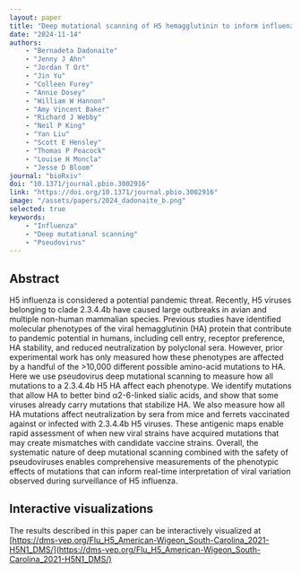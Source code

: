 ```yaml
---
layout: paper
title: "Deep mutational scanning of H5 hemagglutinin to inform influenza virus surveillance"
date: "2024-11-14"
authors: 
    - "Bernadeta Dadonaite"
    - "Jenny J Ahn"
    - "Jordan T Ort"
    - "Jin Yu"
    - "Colleen Furey"
    - "Annie Dosey"
    - "William W Hannon"
    - "Amy Vincent Baker"
    - "Richard J Webby"
    - "Neil P King"
    - "Yan Liu"
    - "Scott E Hensley"
    - "Thomas P Peacock"
    - "Louise H Moncla"
    - "Jesse D Bloom"
journal: "bioRxiv"
doi: "10.1371/journal.pbio.3002916"
link: "https://doi.org/10.1371/journal.pbio.3002916"
image: "/assets/papers/2024_dadonaite_b.png"
selected: true
keywords:
    - "Influenza"
    - "Deep mutational scanning"
    - "Pseudovirus"
---
```


## Abstract
H5 influenza is considered a potential pandemic threat. Recently, H5 viruses belonging to clade 2.3.4.4b have caused large outbreaks in avian and multiple non-human mammalian species. Previous studies have identified molecular phenotypes of the viral hemagglutinin (HA) protein that contribute to pandemic potential in humans, including cell entry, receptor preference, HA stability, and reduced neutralization by polyclonal sera. However, prior experimental work has only measured how these phenotypes are affected by a handful of the >10,000 different possible amino-acid mutations to HA. Here we use pseudovirus deep mutational scanning to measure how all mutations to a 2.3.4.4b H5 HA affect each phenotype. We identify mutations that allow HA to better bind α2-6-linked sialic acids, and show that some viruses already carry mutations that stabilize HA. We also measure how all HA mutations affect neutralization by sera from mice and ferrets vaccinated against or infected with 2.3.4.4b H5 viruses. These antigenic maps enable rapid assessment of when new viral strains have acquired mutations that may create mismatches with candidate vaccine strains. Overall, the systematic nature of deep mutational scanning combined with the safety of pseudoviruses enables comprehensive measurements of the phenotypic effects of mutations that can inform real-time interpretation of viral variation observed during surveillance of H5 influenza.

## Interactive visualizations
The results described in this paper can be interactively visualized at [https://dms-vep.org/Flu_H5_American-Wigeon_South-Carolina_2021-H5N1_DMS/](https://dms-vep.org/Flu_H5_American-Wigeon_South-Carolina_2021-H5N1_DMS/)
